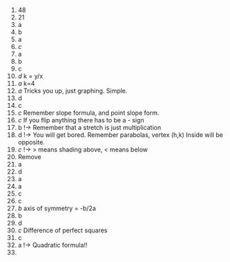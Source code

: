 1. 48
2. 21
3. a
4. b
5. a
6. *c*
7. a
8. b
9. c
10. *d*    k = y/x
11. *a*    k=4
12. *a*    Tricks you up, just graphing. Simple.
13. d
14. c
15. *c*   Remember slope formula, and point slope form.
16. *c*   If you flip anything there has to be a - sign
17. b  !-> Remember that a stretch is just multiplication
18. d  !-> You will get bored. Remember parabolas, vertex (h,k) Inside will be opposite.
19. *c*  !-> > means shading above, < means below
20. Remove
21. a
22. d
23. a
24. a
25. c
26. c
27. *b*    axis of symmetry = -b/2a
28. b
29. d
30. *c*    Difference of perfect squares
31. c
32. a  !-> Quadratic formula!!
33. 